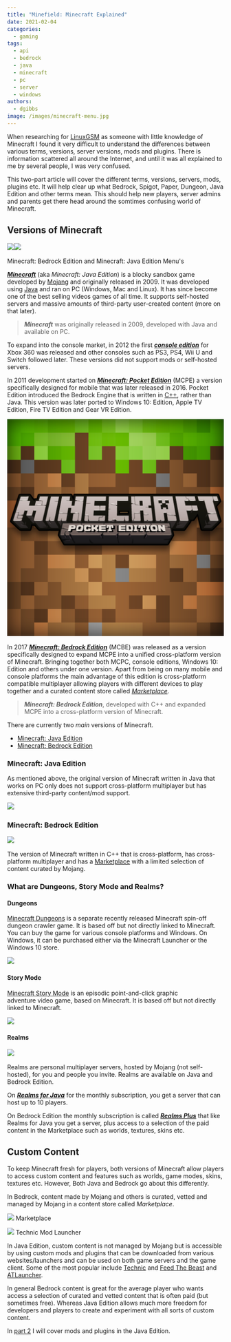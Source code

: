 ```yaml
---
title: "Minefield: Minecraft Explained"
date: 2021-02-04
categories:
  - gaming
tags:
  - api
  - bedrock
  - java
  - minecraft
  - pc
  - server
  - windows
authors:
  - dgibbs
image: /images/minecraft-menu.jpg
---
```


When researching for [LinuxGSM](https://linuxgsm.com) as someone with little knowledge of Minecraft I found it very difficult to understand the differences between various terms, versions, server versions, mods and plugins. There is information scattered all around the Internet, and until it was all explained to me by several people, I was very confused.

This two-part article will cover the different terms, versions, servers, mods, plugins etc. It will help clear up what Bedrock, Spigot, Paper, Dungeon, Java Edition and other terms mean. This should help new players, server admins and parents get there head around the somtimes confusing world of Minecraft.

## Versions of Minecraft

![](/images/minecraft-bedrock-menu.png)![](/images/minecraft-java-menu.png)

Minecraft: Bedrock Edition and Minecraft: Java Edition Menu's

**_[Minecraft](https://minecraft.gamepedia.com/Java_Edition)_** (aka _Minecraft: Java Edition_) is a blocky sandbox game developed by [Mojang](https://en.wikipedia.org/wiki/Mojang_Studios) and originally released in 2009. It was developed using [Java](<https://en.wikipedia.org/wiki/Java_(programming_language)>) and ran on PC (Windows, Mac and Linux). It has since become one of the best selling videos games of all time. It supports self-hosted servers and massive amounts of third-party user-created content (more on that later).

> **_Minecraft_** was originally released in 2009, developed with Java and available on PC.

To expand into the console market, in 2012 the first _**[console edition](https://minecraft.gamepedia.com/Legacy_Console_Edition_version_history)**_ for Xbox 360 was released and other consoles such as PS3, PS4, Wii U and Switch followed later. These versions did not support mods or self-hosted servers.

In 2011 development started on **_[Minecraft: Pocket Edition](https://minecraft.gamepedia.com/Pocket_Edition)_** (MCPE) a version specifically designed for mobile that was later released in 2016. Pocket Edition introduced the Bedrock Engine that is written in [C++](https://en.wikipedia.org/wiki/C%2B%2B), rather than Java. This version was later ported to Windows 10: Edition, Apple TV Edition, Fire TV Edition and Gear VR Edition.

![](minecraft-pocket-edition.png)

In 2017 **_[Minecraft: Bedrock Edition](https://minecraft.gamepedia.com/Bedrock_Edition)_** (MCBE) was released as a version specifically designed to expand MCPE into a unified cross-platform version of Minecraft. Bringing together both MCPC, console editions, Windows 10: Edition and others under one version. Apart from being on many mobile and console platforms the main advantage of this edition is cross-platform compatible multiplayer allowing players with different devices to play together and a curated content store called _[Marketplace](https://www.minecraft.net/en-us/marketplace/)_.

> **_Minecraft: Bedrock Edition_**, developed with C++ and expanded MCPE into a cross-platform version of Minecraft.

There are currently two _main_ versions of Minecraft.

- [Minecraft: Java Edition](https://www.minecraft.net/en-us/store/minecraft-java-edition)
- [Minecraft: Bedrock Edition](https://www.minecraft.net/en-us/get-minecraft)

### Minecraft: Java Edition

As mentioned above, the original version of Minecraft written in Java that works on PC only does not support cross-platform multiplayer but has extensive third-party content/mod support.

![](/images/minecraft-java-cover.jpg)

### Minecraft: Bedrock Edition

![](/images/minecraft-bedrock-cover.jpg)

The version of Minecraft written in C++ that is cross-platform, has cross-platform multiplayer and has a [Marketplace](https://www.minecraft.net/en-us/marketplace/) with a limited selection of content curated by Mojang.

### What are Dungeons, Story Mode and Realms?

#### Dungeons

[Minecraft Dungeons](https://www.minecraft.net/en-us/about-dungeons/) is a separate recently released Minecraft spin-off dungeon crawler game. It is based off but not directly linked to Minecraft. You can buy the game for various console platforms and Windows. On Windows, it can be purchased either via the Minecraft Launcher or the Windows 10 store.

![](/images/minecraft-dungeons-cover.jpg)

#### Story Mode

[Minecraft Story Mode](https://en.wikipedia.org/wiki/Minecraft:_Story_Mode) is an episodic point-and-click graphic adventure video game, based on Minecraft. It is based off but not directly linked to Minecraft.

![](/images/minecraft-story-mode-cover.jpg)

#### Realms

![](/images/minecraft-realms.jpg)

Realms are personal multiplayer servers, hosted by Mojang (not self-hosted), for you and people you invite. Realms are available on Java and Bedrock Edition.

On [_**Realms for Java**_](https://www.minecraft.net/en-us/realms-for-java/) for the monthly subscription, you get a server that can host up to 10 players.

On Bedrock Edition the monthly subscription is called [**_Realms Plus_**](https://www.minecraft.net/en-us/realms-plus) that like Realms for Java you get a server, plus access to a selection of the paid content in the Marketplace such as worlds, textures, skins etc.

## Custom Content

To keep Minecraft fresh for players, both versions of Minecraft allow players to access custom content and features such as worlds, game modes, skins, textures etc. However, Both Java and Bedrock go about this differently.

In Bedrock, content made by Mojang and others is curated, vetted and managed by Mojang in a content store called _Marketplace_.

![](/images/minecraft-marketplace.png)
Marketplace

![](/images/technic-launcher-screenshot.jpg)
Technic Mod Launcher

In Java Edition, custom content is not managed by Mojang but is accessible by using custom mods and plugins that can be downloaded from various websites/launchers and can be used on both game servers and the game client. Some of the most popular include [Technic](https://www.technicpack.net/) and [Feed The Beast](https://feed-the-beast.com/) and [ATLauncher](https://atlauncher.com/).

In general Bedrock content is great for the average player who wants access a selection of curated and vetted content that is often paid (but sometimes free). Whereas Java Edition allows much more freedom for developers and players to create and experiment with all sorts of custom content.

In [part 2](/blog/2021-02-14-minefield-minecraft-mods-plugins-and-servers-explained) I will cover mods and plugins in the Java Edition.
